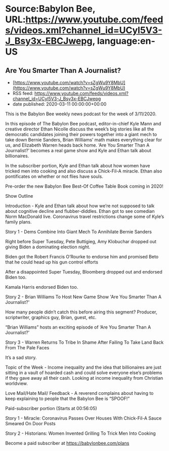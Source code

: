 # Source:Babylon Bee, URL:https://www.youtube.com/feeds/videos.xml?channel_id=UCyl5V3-J_Bsy3x-EBCJwepg, language:en-US

## Are You Smarter Than A Journalist?
 - [https://www.youtube.com/watch?v=sZgWu9Y8MbU](https://www.youtube.com/watch?v=sZgWu9Y8MbU)
 - RSS feed: https://www.youtube.com/feeds/videos.xml?channel_id=UCyl5V3-J_Bsy3x-EBCJwepg
 - date published: 2020-03-11 00:00:00+00:00

This is the Babylon Bee weekly news podcast for the week of 3/11/2020.

 In this episode of The Babylon Bee podcast, editor-in-chief Kyle Mann and creative director Ethan Nicolle discuss the week’s big stories like all the democratic candidates joining their powers together into a giant mech to take down Bernie Sanders, Brian Williams’ math makes everything clear for us, and Elizabeth Warren heads back home. ‘Are You Smarter Than A Journalist?’ becomes a real game show and Kyle and Ethan talk about billionaires. 

 In the subscriber portion, Kyle and Ethan talk about how women have tricked men into cooking and also discuss a Chick-Fil-A miracle. Ethan also pontificates on whether or not flies have souls.

  Pre-order the new Babylon Bee Best-Of Coffee Table Book coming in 2020!

 Show Outline

 Introduction - Kyle and Ethan talk about how we’re not supposed to talk about cognitive decline and flubber-diddles. Ethan got to see comedian Norm MacDonald live. Coronavirus travel restrictions change some of Kyle’s family plans.

 Story 1 -  Dems Combine Into Giant Mech To Annihilate Bernie Sanders

   Right before Super Tuesday, Pete Buttigieg, Amy Klobuchar dropped out giving Biden a dominating election night.

   Biden got the Robert Francis O’Rourke to endorse him and promised Beto that he could head up his gun control efforts

   After a disappointed Super Tuesday, Bloomberg dropped out and endorsed Biden too.

   Kamala Harris endorsed Biden too.

   Story 2 -   Brian Williams To Host New Game Show 'Are You Smarter Than A Journalist?'

   How many people didn’t catch this before airing this segment? Producer, scriptwriter, graphics guy, Brian, guest, etc.

   “Brian Williams” hosts an exciting episode of ‘Are You Smarter Than A Journalist?’ 

   Story 3 -   Warren Returns To Tribe In Shame After Failing To Take Land Back From The Pale Faces

   It’s a sad story.

   Topic of the Week - Income inequality and the idea that billionaires are just sitting in a vault of hoarded cash and could solve everyone else’s problems if they gave away all their cash. Looking at income inequality from Christian worldview.

 Love Mail/Hate Mail/ Feedback -  A reverend complains about having to keep explaining to people that the Babylon Bee is “SPOOF!”

 Paid-subscriber portion (Starts at 00:56:05)

 Story 1 -  Miracle: Coronavirus Passes Over Houses With Chick-Fil-A Sauce Smeared On Door Posts

 Story 2 -  Historians: Women Invented Grilling To Trick Men Into Cooking

  Become a paid subscriber at https://babylonbee.com/plans

